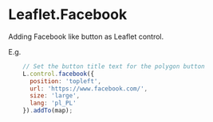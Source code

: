 # Leaflet.Facebook

Adding Facebook like button as Leaflet control.

E.g.

````js
    // Set the button title text for the polygon button
    L.control.facebook({ 
      position: 'topleft',
      url: 'https://www.facebook.com/',
      size: 'large',
      lang: 'pl_PL'
    }).addTo(map);
````
